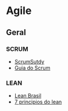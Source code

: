 # Agile

## Geral

### SCRUM
- [ScrumSutdy](https://www.scrumstudy.com/)
- [Guia do Scrum](https://www.scrum.org/resources/scrum-guide)

### LEAN
- [Lean Brasil](https://www.lean.org.br/o-que-e-lean.aspx)
- [7 principios do lean](https://www.profissionaisti.com.br/2013/11/os-7-principios-do-desenvolvimento-lean-de-software/)
